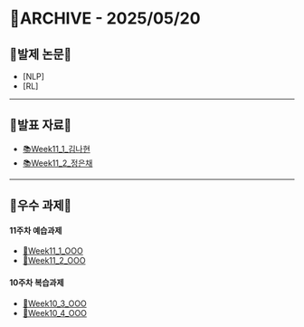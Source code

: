# 📁ARCHIVE - 2025/05/20

## 💚발제 논문💚  
- [NLP] []()
- [RL] []()
---

## 💚발표 자료💚
- [📚Week11_1_김나현]()
- [📚Week11_2_정은채]()



---

## 💚우수 과제💚
#### 11주차 예습과제
- [🌟Week11_1_OOO]()
- [🌟Week11_2_OOO]()
#### 10주차 복습과제
- [🌟Week10_3_OOO]()
- [🌟Week10_4_OOO]()
